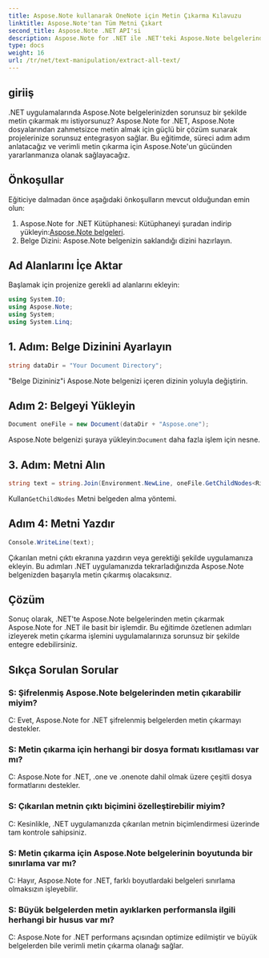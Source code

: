 ```yaml
---
title: Aspose.Note kullanarak OneNote için Metin Çıkarma Kılavuzu
linktitle: Aspose.Note'tan Tüm Metni Çıkart
second_title: Aspose.Note .NET API'si
description: Aspose.Note for .NET ile .NET'teki Aspose.Note belgelerinden metni zahmetsizce çıkarın. Sorunsuz entegrasyon için adım adım kılavuzumuzu izleyin.
type: docs
weight: 16
url: /tr/net/text-manipulation/extract-all-text/
---
```

## giriiş
.NET uygulamalarında Aspose.Note belgelerinizden sorunsuz bir şekilde metin çıkarmak mı istiyorsunuz? Aspose.Note for .NET, Aspose.Note dosyalarından zahmetsizce metin almak için güçlü bir çözüm sunarak projelerinize sorunsuz entegrasyon sağlar. Bu eğitimde, süreci adım adım anlatacağız ve verimli metin çıkarma için Aspose.Note'un gücünden yararlanmanıza olanak sağlayacağız.
## Önkoşullar
Eğiticiye dalmadan önce aşağıdaki önkoşulların mevcut olduğundan emin olun:
1.  Aspose.Note for .NET Kütüphanesi: Kütüphaneyi şuradan indirip yükleyin:[Aspose.Note belgeleri](https://reference.aspose.com/note/net/).
2. Belge Dizini: Aspose.Note belgenizin saklandığı dizini hazırlayın.
## Ad Alanlarını İçe Aktar
Başlamak için projenize gerekli ad alanlarını ekleyin:
```csharp
using System.IO;
using Aspose.Note;
using System;
using System.Linq;
```
## 1. Adım: Belge Dizinini Ayarlayın
```csharp
string dataDir = "Your Document Directory";
```
"Belge Dizininiz"i Aspose.Note belgenizi içeren dizinin yoluyla değiştirin.
## Adım 2: Belgeyi Yükleyin
```csharp
Document oneFile = new Document(dataDir + "Aspose.one");
```
Aspose.Note belgenizi şuraya yükleyin:`Document` daha fazla işlem için nesne.
## 3. Adım: Metni Alın
```csharp
string text = string.Join(Environment.NewLine, oneFile.GetChildNodes<RichText>().Select(e => e.Text)) + Environment.NewLine;
```
 Kullan`GetChildNodes` Metni belgeden alma yöntemi.
## Adım 4: Metni Yazdır
```csharp
Console.WriteLine(text);
```
Çıkarılan metni çıktı ekranına yazdırın veya gerektiği şekilde uygulamanıza ekleyin.
Bu adımları .NET uygulamanızda tekrarladığınızda Aspose.Note belgenizden başarıyla metin çıkarmış olacaksınız.
## Çözüm
Sonuç olarak, .NET'te Aspose.Note belgelerinden metin çıkarmak Aspose.Note for .NET ile basit bir işlemdir. Bu eğitimde özetlenen adımları izleyerek metin çıkarma işlemini uygulamalarınıza sorunsuz bir şekilde entegre edebilirsiniz.
## Sıkça Sorulan Sorular
### S: Şifrelenmiş Aspose.Note belgelerinden metin çıkarabilir miyim?
C: Evet, Aspose.Note for .NET şifrelenmiş belgelerden metin çıkarmayı destekler.
### S: Metin çıkarma için herhangi bir dosya formatı kısıtlaması var mı?
C: Aspose.Note for .NET, .one ve .onenote dahil olmak üzere çeşitli dosya formatlarını destekler.
### S: Çıkarılan metnin çıktı biçimini özelleştirebilir miyim?
C: Kesinlikle, .NET uygulamanızda çıkarılan metnin biçimlendirmesi üzerinde tam kontrole sahipsiniz.
### S: Metin çıkarma için Aspose.Note belgelerinin boyutunda bir sınırlama var mı?
C: Hayır, Aspose.Note for .NET, farklı boyutlardaki belgeleri sınırlama olmaksızın işleyebilir.
### S: Büyük belgelerden metin ayıklarken performansla ilgili herhangi bir husus var mı?
C: Aspose.Note for .NET performans açısından optimize edilmiştir ve büyük belgelerden bile verimli metin çıkarma olanağı sağlar.